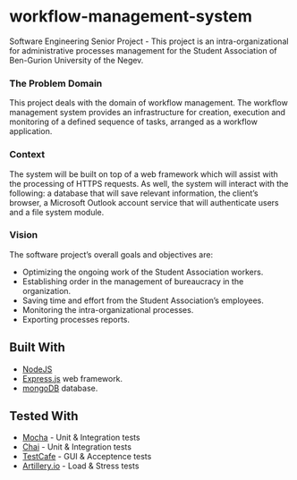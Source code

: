 # workflow-management-system
Software Engineering Senior Project - This project is an intra-organizational for administrative processes management for the
Student Association of Ben-Gurion University of the Negev.

### The Problem Domain
This project deals with the domain of workflow management.
The workflow management system provides an infrastructure for creation, execution and
monitoring of a defined sequence of tasks, arranged as a workflow application.

### Context
The system will be built on top of a web framework which will assist with the processing of
HTTPS requests. As well, the system will interact with the following: a database that will save
relevant information, the client’s browser, a Microsoft Outlook account service that will
authenticate users and a file system module.

### Vision
The software project’s overall goals and objectives are:
* Optimizing the ongoing work of the Student Association workers.
* Establishing order in the management of bureaucracy in the organization.
* Saving time and effort from the Student Association’s employees.
* Monitoring the intra-organizational processes.
* Exporting processes reports.

## Built With
* [NodeJS](https://nodejs.org/en/) 
* [Express.js](https://expressjs.com/) web framework.
* [mongoDB](https://www.mongodb.com/) database.

## Tested With
* [Mocha](https://mochajs.org/) - Unit & Integration tests
* [Chai](https://www.chaijs.com/) - Unit & Integration tests
* [TestCafe](https://devexpress.github.io/testcafe/) - GUI & Acceptence tests
* [Artillery.io](https://artillery.io/) - Load & Stress tests
